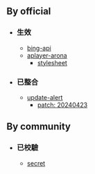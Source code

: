 ## By official
- ### 生效
  - [bing-api](/bing-api)
  - [aplayer-arona](/aplayer-arona)
    - [stylesheet](/aplayer-arona/style)
- ### 已整合
  - [update-alert](/update-alert)
    - [patch: 20240423](/update-alert/patch)

## By community
- ### 已校驗
  - [secret](/secret)
